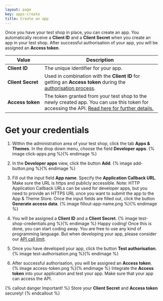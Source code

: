 ```yaml
---
layout: page
key: apps-create
title: Create an app
---
```


Once you have your test shop in place, you can create an app.
You automatically receive a **Client ID** and a **Client Secret** when you create an app in your test shop.
After successful authorisation of your app, you will be assigned an **Access token**.

| Value              | Description                                                                                             |
|--------------------|---------------------------------------------------------------------------------------------------------|
| **Client&nbsp;ID**      | The unique identifier for your app. |
| **Client&nbsp;Secret**   | Used in combination with the **Client ID** for getting an **Access token** during the [authorisation process](page:apps-install#authorisation-process).|
| **Access&nbsp;token** | The token granted from your test shop to the newly created app. You can use this token for accessing the API. [Read here for further details.](page:apps-install) |

# Get your credentials

1. Within the administration area of your test shop, click the tab **Apps & Themes**.
In the drop down menu, choose the field **Developer apps**.
    {% image click-apps.png %}{% endimage %}

2. In the **Developer apps** view, click the button **Add**.
    {% image add-button.png %}{% endimage %}

3. Fill out the input field **App name**.
Specify the **Application Callback URL**.
Make sure the URL is https and publicly accessible.
Note: HTTP Application Callback URLs can be used for developer apps, but you need to provide an HTTPS URL once you want to submit the app to the App & Theme Store.
Once the input fields are filled out, click the button **Generate access data**.
    {% image fillout-app-name.png %}{% endimage %}

4. You will be assigned a **Client ID** and a **Client Secret**.
    {% image test-shop-credentials.png %}{% endimage %}
Happy coding! Once this is done, you can start coding away.
You are free to use any kind of programming language.
But when developing your app, please consider our [API call limit](page:apps-api-call-limit).

5. Once you have developed your app, click the button **Test authorisation**.
    {% image test-authorisation.png %}{% endimage %}

6. After successful authorisation, you will be assigned an **Access token**.
      {% image access-token.png %}{% endimage %}
Integrate the **Access token** into your application and test your app.
Make sure that your app can access the API.

{% callout danger Important! %}
Store your **Client Secret** and **Access token** securely!
{% endcallout %}
